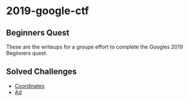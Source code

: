# 2019-google-ctf
## Beginners Quest
These are the writeups for a groupe effort to complete the Googles 2019 Beginners quest.

## Solved Challenges
* [Coordinates](coordinates.md)
* [Ad](ad.md)
